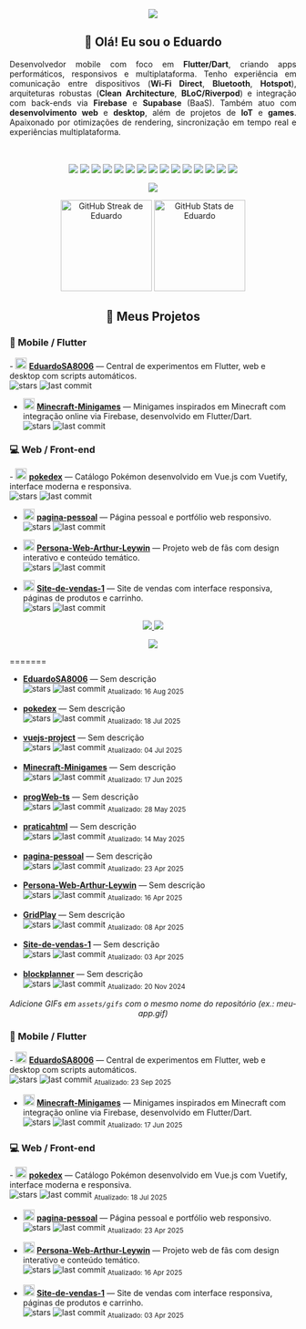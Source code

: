 <!-- Banner -->
<p align="center">
  <img src="https://capsule-render.vercel.app/api?type=waving&color=0:1abc9c,100:3498db&height=200&section=header&text=Eduardo%20de%20Souza&fontSize=40&fontColor=ffffff&animation=fadeIn&fontAlignY=35" />
</p>

<h2 align="center">👋 Olá! Eu sou o Eduardo</h2>

<!-- Observação: GitHub não permite CSS customizado, então usamos align="justify",
     que é aceito pelo sanitizador do GitHub para P/Div na maioria dos navegadores. -->
<div align="justify">
Desenvolvedor mobile com foco em <b>Flutter/Dart</b>, criando apps performáticos, responsivos e multiplataforma. Tenho experiência em comunicação entre dispositivos (<b>Wi‑Fi Direct</b>, <b>Bluetooth</b>, <b>Hotspot</b>), arquiteturas robustas (<b>Clean Architecture</b>, <b>BLoC/Riverpod</b>) e integração com back-ends via <b>Firebase</b> e <b>Supabase</b> (BaaS). Também atuo com <b>desenvolvimento web</b> e <b>desktop</b>, além de projetos de <b>IoT</b> e <b>games</b>. Apaixonado por otimizações de rendering, sincronização em tempo real e experiências multiplataforma.
</div>
<br/>
<br/>

<p align="center">
  <!-- Linguagens e Frameworks -->
  <img src="https://img.shields.io/badge/Dart-0175C2?style=for-the-badge&logo=dart&logoColor=white"/>
  <img src="https://img.shields.io/badge/Flutter-02569B?style=for-the-badge&logo=flutter&logoColor=white"/>
  <img src="https://img.shields.io/badge/C++-00599C?style=for-the-badge&logo=cplusplus&logoColor=white"/>
  <img src="https://img.shields.io/badge/Lua-2C2D72?style=for-the-badge&logo=lua&logoColor=white"/>
  <img src="https://img.shields.io/badge/Roblox-FF4757?style=for-the-badge&logo=roblox&logoColor=white"/>
  <img src="https://img.shields.io/badge/Firebase-FFCA28?style=for-the-badge&logo=firebase&logoColor=black"/>
  <img src="https://img.shields.io/badge/Supabase-3ECF8E?style=for-the-badge&logo=supabase&logoColor=white"/>
  <img src="https://img.shields.io/badge/ESP32-000000?style=for-the-badge&logo=espressif&logoColor=white"/>
  <img src="https://img.shields.io/badge/HTML-E34F26?style=for-the-badge&logo=html5&logoColor=white"/>
  <img src="https://img.shields.io/badge/CSS-1572B6?style=for-the-badge&logo=css3&logoColor=white"/>
  <img src="https://img.shields.io/badge/JavaScript-F7DF1E?style=for-the-badge&logo=javascript&logoColor=black"/>
  <img src="https://img.shields.io/badge/Vue.js-42b883?style=for-the-badge&logo=vue.js&logoColor=white"/>
  <img src="https://img.shields.io/badge/Python-3776AB?style=for-the-badge&logo=python&logoColor=white"/>
  <img src="https://img.shields.io/badge/Django-092E20?style=for-the-badge&logo=django&logoColor=white"/>
  <img src="https://img.shields.io/badge/Node.js-339933?style=for-the-badge&logo=node.js&logoColor=white"/>
</p>

<p align="center">
  <img src="https://img.shields.io/endpoint?url=https://raw.githubusercontent.com/EduardoSA8006/EduardoSA8006/main/assets/shields/commit-activity.json" />
</p>

<!-- GitHub Stats -->
<p align="center">
  <!-- Streak: endpoint alternativo em vercel.app para contornar falhas intermitentes do demolab.com -->
  <img
    src="https://streak-stats.vercel.app/?user=EduardoSA8006&theme=tokyonight&hide_border=true&cache_seconds=21600&v=1"
    height="160"
    alt="GitHub Streak de Eduardo"
    loading="lazy"
  />
  <img
    src="https://github-readme-stats.vercel.app/api?username=EduardoSA8006&show_icons=true&theme=tokyonight&hide_border=true"
    height="160"
    alt="GitHub Stats de Eduardo"
    loading="lazy"
  />
</p>



<h2 align="center">🚀 Meus Projetos</h2>

<!-- Mobile / Flutter -->
<h3>📱 Mobile / Flutter</h3>
- <img src="https://img.icons8.com/color/48/flutter.png" width="20"/> <a href="https://github.com/EduardoSA8006/EduardoSA8006"><b>EduardoSA8006</b></a> — Central de experimentos em Flutter, web e desktop com scripts automáticos.
  <br/>
  <img alt="stars" src="https://img.shields.io/github/stars/EduardoSA8006/EduardoSA8006?style=social"/> 
  <img alt="last commit" src="https://img.shields.io/github/last-commit/EduardoSA8006/EduardoSA8006?logo=git"/>

- <img src="https://img.icons8.com/color/48/flutter.png" width="20"/> <a href="https://github.com/EduardoSA8006/Minecraft-Minigames"><b>Minecraft-Minigames</b></a> — Minigames inspirados em Minecraft com integração online via Firebase, desenvolvido em Flutter/Dart.
  <br/>
  <img alt="stars" src="https://img.shields.io/github/stars/EduardoSA8006/Minecraft-Minigames?style=social"/> 
  <img alt="last commit" src="https://img.shields.io/github/last-commit/EduardoSA8006/Minecraft-Minigames?logo=git"/>

<!-- Web / Front-end -->
<h3>💻 Web / Front-end</h3>
- <img src="https://img.icons8.com/color/48/vuejs.png" width="20"/> <a href="https://github.com/EduardoSA8006/pokedex"><b>pokedex</b></a> — Catálogo Pokémon desenvolvido em Vue.js com Vuetify, interface moderna e responsiva.
  <br/>
  <img alt="stars" src="https://img.shields.io/github/stars/EduardoSA8006/pokedex?style=social"/> 
  <img alt="last commit" src="https://img.shields.io/github/last-commit/EduardoSA8006/pokedex?logo=git"/>

- <img src="https://img.icons8.com/color/48/html-5.png" width="20"/> <a href="https://github.com/EduardoSA8006/pagina-pessoal"><b>pagina-pessoal</b></a> — Página pessoal e portfólio web responsivo.
  <br/>
  <img alt="stars" src="https://img.shields.io/github/stars/EduardoSA8006/pagina-pessoal?style=social"/> 
  <img alt="last commit" src="https://img.shields.io/github/last-commit/EduardoSA8006/pagina-pessoal?logo=git"/>

- <img src="https://img.icons8.com/color/48/html-5.png" width="20"/> <a href="https://github.com/EduardoSA8006/Persona-Web-Arthur-Leywin"><b>Persona-Web-Arthur-Leywin</b></a> — Projeto web de fãs com design interativo e conteúdo temático.
  <br/>
  <img alt="stars" src="https://img.shields.io/github/stars/EduardoSA8006/Persona-Web-Arthur-Leywin?style=social"/> 
  <img alt="last commit" src="https://img.shields.io/github/last-commit/EduardoSA8006/Persona-Web-Arthur-Leywin?logo=git"/>

- <img src="https://img.icons8.com/color/48/html-5.png" width="20"/> <a href="https://github.com/EduardoSA8006/Site-de-vendas-1"><b>Site-de-vendas-1</b></a> — Site de vendas com interface responsiva, páginas de produtos e carrinho.
  <br/>
  <img alt="stars" src="https://img.shields.io/github/stars/EduardoSA8006/Site-de-vendas-1?style=social"/> 
  <img alt="last commit" src="https://img.shields.io/github/last-commit/EduardoSA8006/Site-de-vendas-1?logo=git"/>

<p align="center">
  <!-- Contatos -->
  <a href="mailto:seuemail@gmail.com">
    <img src="https://img.shields.io/badge/Email-%23D14836?style=for-the-badge&logo=gmail&logoColor=white"/>
  </a>
  <a href="https://www.linkedin.com/in/seu-linkedin/">
    <img src="https://img.shields.io/badge/LinkedIn-%230077B5?style=for-the-badge&logo=linkedin&logoColor=white"/>
  </a>
</p>

<p align="center">
  <img src="https://capsule-render.vercel.app/api?type=waving&color=0:3498db,100:1abc9c&height=120&section=footer"/>
</p>
=======
</p>

- <a href="https://github.com/EduardoSA8006/EduardoSA8006"><b>EduardoSA8006</b></a> — Sem descrição 
  <br/>
  <img alt="stars" src="https://img.shields.io/github/stars/EduardoSA8006/EduardoSA8006?style=social"/>   <img alt="last commit" src="https://img.shields.io/github/last-commit/EduardoSA8006/EduardoSA8006?logo=git"/>   <sub>Atualizado: 16 Aug 2025</sub>

- <a href="https://github.com/EduardoSA8006/pokedex"><b>pokedex</b></a> — Sem descrição 
  <br/>
  <img alt="stars" src="https://img.shields.io/github/stars/EduardoSA8006/pokedex?style=social"/>   <img alt="last commit" src="https://img.shields.io/github/last-commit/EduardoSA8006/pokedex?logo=git"/>   <sub>Atualizado: 18 Jul 2025</sub>

- <a href="https://github.com/EduardoSA8006/vuejs-project"><b>vuejs-project</b></a> — Sem descrição 
  <br/>
  <img alt="stars" src="https://img.shields.io/github/stars/EduardoSA8006/vuejs-project?style=social"/>   <img alt="last commit" src="https://img.shields.io/github/last-commit/EduardoSA8006/vuejs-project?logo=git"/>   <sub>Atualizado: 04 Jul 2025</sub>

- <a href="https://github.com/EduardoSA8006/Minecraft-Minigames"><b>Minecraft-Minigames</b></a> — Sem descrição 
  <br/>
  <img alt="stars" src="https://img.shields.io/github/stars/EduardoSA8006/Minecraft-Minigames?style=social"/>   <img alt="last commit" src="https://img.shields.io/github/last-commit/EduardoSA8006/Minecraft-Minigames?logo=git"/>   <sub>Atualizado: 17 Jun 2025</sub>

- <a href="https://github.com/EduardoSA8006/progWeb-ts"><b>progWeb-ts</b></a> — Sem descrição 
  <br/>
  <img alt="stars" src="https://img.shields.io/github/stars/EduardoSA8006/progWeb-ts?style=social"/>   <img alt="last commit" src="https://img.shields.io/github/last-commit/EduardoSA8006/progWeb-ts?logo=git"/>   <sub>Atualizado: 28 May 2025</sub>

- <a href="https://github.com/EduardoSA8006/praticahtml"><b>praticahtml</b></a> — Sem descrição 
  <br/>
  <img alt="stars" src="https://img.shields.io/github/stars/EduardoSA8006/praticahtml?style=social"/>   <img alt="last commit" src="https://img.shields.io/github/last-commit/EduardoSA8006/praticahtml?logo=git"/>   <sub>Atualizado: 14 May 2025</sub>

- <a href="https://github.com/EduardoSA8006/pagina-pessoal"><b>pagina-pessoal</b></a> — Sem descrição 
  <br/>
  <img alt="stars" src="https://img.shields.io/github/stars/EduardoSA8006/pagina-pessoal?style=social"/>   <img alt="last commit" src="https://img.shields.io/github/last-commit/EduardoSA8006/pagina-pessoal?logo=git"/>   <sub>Atualizado: 23 Apr 2025</sub>

- <a href="https://github.com/EduardoSA8006/Persona-Web-Arthur-Leywin"><b>Persona-Web-Arthur-Leywin</b></a> — Sem descrição 
  <br/>
  <img alt="stars" src="https://img.shields.io/github/stars/EduardoSA8006/Persona-Web-Arthur-Leywin?style=social"/>   <img alt="last commit" src="https://img.shields.io/github/last-commit/EduardoSA8006/Persona-Web-Arthur-Leywin?logo=git"/>   <sub>Atualizado: 16 Apr 2025</sub>

- <a href="https://github.com/EduardoSA8006/GridPlay"><b>GridPlay</b></a> — Sem descrição 
  <br/>
  <img alt="stars" src="https://img.shields.io/github/stars/EduardoSA8006/GridPlay?style=social"/>   <img alt="last commit" src="https://img.shields.io/github/last-commit/EduardoSA8006/GridPlay?logo=git"/>   <sub>Atualizado: 08 Apr 2025</sub>

- <a href="https://github.com/EduardoSA8006/Site-de-vendas-1"><b>Site-de-vendas-1</b></a> — Sem descrição 
  <br/>
  <img alt="stars" src="https://img.shields.io/github/stars/EduardoSA8006/Site-de-vendas-1?style=social"/>   <img alt="last commit" src="https://img.shields.io/github/last-commit/EduardoSA8006/Site-de-vendas-1?logo=git"/>   <sub>Atualizado: 03 Apr 2025</sub>

- <a href="https://github.com/EduardoSA8006/blockplanner"><b>blockplanner</b></a> — Sem descrição 
  <br/>
  <img alt="stars" src="https://img.shields.io/github/stars/EduardoSA8006/blockplanner?style=social"/>   <img alt="last commit" src="https://img.shields.io/github/last-commit/EduardoSA8006/blockplanner?logo=git"/>   <sub>Atualizado: 20 Nov 2024</sub>
<!-- REPOS:END -->


<!-- GIFS:START -->
<div align="center"><i>Adicione GIFs em <code>assets/gifs</code> com o mesmo nome do repositório (ex.: meu-app.gif)</i></div>
<!-- GIFS:END -->

<!-- REPOS:START -->
<h3>📱 Mobile / Flutter</h3>
- <img src="https://img.icons8.com/color/48/flutter.png" width="20"/> <a href="https://github.com/EduardoSA8006/EduardoSA8006"><b>EduardoSA8006</b></a> — Central de experimentos em Flutter, web e desktop com scripts automáticos.
  <br/>
  <img alt="stars" src="https://img.shields.io/github/stars/EduardoSA8006/EduardoSA8006?style=social"/>
  <img alt="last commit" src="https://img.shields.io/github/last-commit/EduardoSA8006/EduardoSA8006?logo=git"/>
  <sub>Atualizado: 23 Sep 2025</sub>

- <img src="https://img.icons8.com/color/48/flutter.png" width="20"/> <a href="https://github.com/EduardoSA8006/Minecraft-Minigames"><b>Minecraft-Minigames</b></a> — Minigames inspirados em Minecraft com integração online via Firebase, desenvolvido em Flutter/Dart.
  <br/>
  <img alt="stars" src="https://img.shields.io/github/stars/EduardoSA8006/Minecraft-Minigames?style=social"/>
  <img alt="last commit" src="https://img.shields.io/github/last-commit/EduardoSA8006/Minecraft-Minigames?logo=git"/>
  <sub>Atualizado: 17 Jun 2025</sub>


<h3>💻 Web / Front-end</h3>
- <img src="https://img.icons8.com/color/48/vuejs.png" width="20"/> <a href="https://github.com/EduardoSA8006/pokedex"><b>pokedex</b></a> — Catálogo Pokémon desenvolvido em Vue.js com Vuetify, interface moderna e responsiva.
  <br/>
  <img alt="stars" src="https://img.shields.io/github/stars/EduardoSA8006/pokedex?style=social"/>
  <img alt="last commit" src="https://img.shields.io/github/last-commit/EduardoSA8006/pokedex?logo=git"/>
  <sub>Atualizado: 18 Jul 2025</sub>

- <img src="https://img.icons8.com/color/48/html-5.png" width="20"/> <a href="https://github.com/EduardoSA8006/pagina-pessoal"><b>pagina-pessoal</b></a> — Página pessoal e portfólio web responsivo.
  <br/>
  <img alt="stars" src="https://img.shields.io/github/stars/EduardoSA8006/pagina-pessoal?style=social"/>
  <img alt="last commit" src="https://img.shields.io/github/last-commit/EduardoSA8006/pagina-pessoal?logo=git"/>
  <sub>Atualizado: 23 Apr 2025</sub>

- <img src="https://img.icons8.com/color/48/html-5.png" width="20"/> <a href="https://github.com/EduardoSA8006/Persona-Web-Arthur-Leywin"><b>Persona-Web-Arthur-Leywin</b></a> — Projeto web de fãs com design interativo e conteúdo temático.
  <br/>
  <img alt="stars" src="https://img.shields.io/github/stars/EduardoSA8006/Persona-Web-Arthur-Leywin?style=social"/>
  <img alt="last commit" src="https://img.shields.io/github/last-commit/EduardoSA8006/Persona-Web-Arthur-Leywin?logo=git"/>
  <sub>Atualizado: 16 Apr 2025</sub>

- <img src="https://img.icons8.com/color/48/html-5.png" width="20"/> <a href="https://github.com/EduardoSA8006/Site-de-vendas-1"><b>Site-de-vendas-1</b></a> — Site de vendas com interface responsiva, páginas de produtos e carrinho.
  <br/>
  <img alt="stars" src="https://img.shields.io/github/stars/EduardoSA8006/Site-de-vendas-1?style=social"/>
  <img alt="last commit" src="https://img.shields.io/github/last-commit/EduardoSA8006/Site-de-vendas-1?logo=git"/>
  <sub>Atualizado: 03 Apr 2025</sub>
<!-- REPOS:END -->
